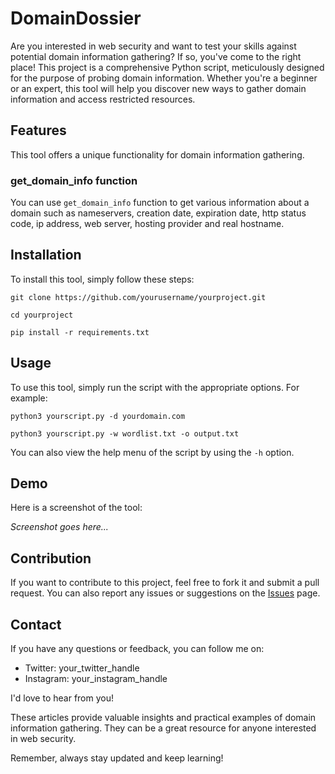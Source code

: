 


# DomainDossier

Are you interested in web security and want to test your skills against potential domain information gathering? If so, you've come to the right place! This project is a comprehensive Python script, meticulously designed for the purpose of probing domain information. Whether you're a beginner or an expert, this tool will help you discover new ways to gather domain information and access restricted resources.

## Features

This tool offers a unique functionality for domain information gathering.

### get_domain_info function

You can use `get_domain_info` function to get various information about a domain such as nameservers, creation date, expiration date, http status code, ip address, web server, hosting provider and real hostname.

## Installation

To install this tool, simply follow these steps:

```
git clone https://github.com/yourusername/yourproject.git
```
```
cd yourproject
```
```
pip install -r requirements.txt
```

## Usage

To use this tool, simply run the script with the appropriate options. For example:

```
python3 yourscript.py -d yourdomain.com
```
```
python3 yourscript.py -w wordlist.txt -o output.txt
```

You can also view the help menu of the script by using the `-h` option.

## Demo

Here is a screenshot of the tool:

*Screenshot goes here...*

## Contribution

If you want to contribute to this project, feel free to fork it and submit a pull request. You can also report any issues or suggestions on the [Issues](https://github.com/diiablo00/DomainDossier/issues) page.

## Contact

If you have any questions or feedback, you can follow me on:
- Twitter: your_twitter_handle
- Instagram: your_instagram_handle

I'd love to hear from you!


These articles provide valuable insights and practical examples of domain information gathering. They can be a great resource for anyone interested in web security.

Remember, always stay updated and keep learning!
